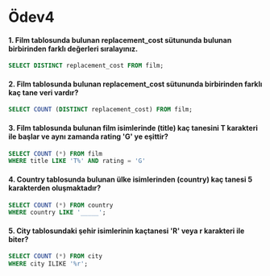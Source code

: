 # Ödev4
#### 1. Film tablosunda bulunan replacement_cost sütununda bulunan birbirinden farklı değerleri sıralayınız.
```sql
SELECT DISTINCT replacement_cost FROM film;
```
#### 2. Film tablosunda bulunan replacement_cost sütununda birbirinden farklı kaç tane veri vardır?
```sql
SELECT COUNT (DISTINCT replacement_cost) FROM film;
```
#### 3. Film tablosunda bulunan film isimlerinde (title) kaç tanesini T karakteri ile başlar ve aynı zamanda rating 'G' ye eşittir?
```sql
SELECT COUNT (*) FROM film
WHERE title LIKE 'T%' AND rating = 'G'
```
#### 4. Country tablosunda bulunan ülke isimlerinden (country) kaç tanesi 5 karakterden oluşmaktadır?
```sql
SELECT COUNT (*) FROM country
WHERE country LIKE '_____';
```
#### 5. City tablosundaki şehir isimlerinin kaçtanesi 'R' veya r karakteri ile biter?
```sql
SELECT COUNT (*) FROM city
WHERE city ILIKE '%r';
```
